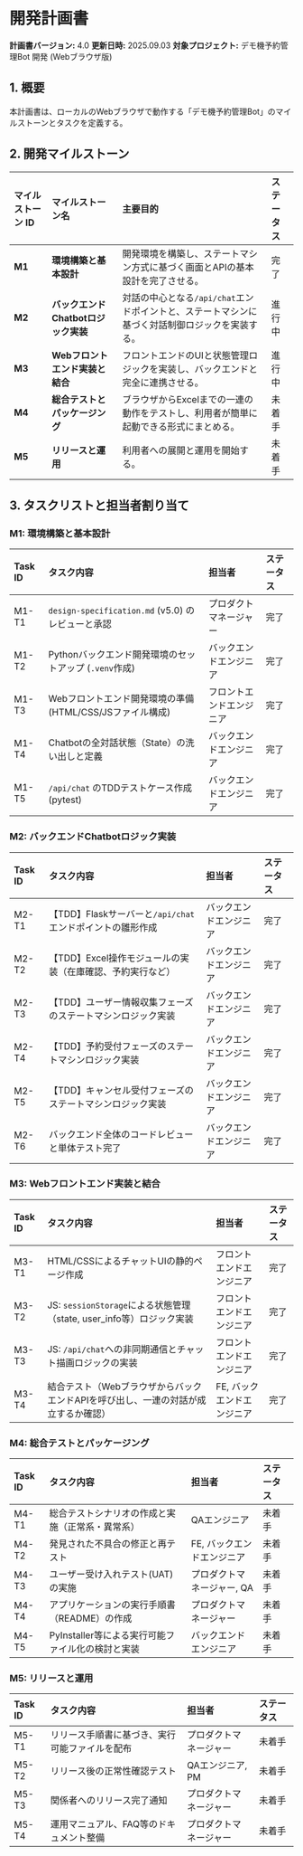 
# 開発計画書

**計画書バージョン:** 4.0
**更新日時:** 2025.09.03
**対象プロジェクト:** デモ機予約管理Bot 開発 (Webブラウザ版)

## 1. 概要
本計画書は、ローカルのWebブラウザで動作する「デモ機予約管理Bot」のマイルストーンとタスクを定義する。

## 2. 開発マイルストーン

| マイルストーン ID | マイルストーン名 | 主要目的 | ステータス |
| :--- | :--- | :--- | :--- |
| **M1** | **環境構築と基本設計** | 開発環境を構築し、ステートマシン方式に基づく画面とAPIの基本設計を完了させる。 | 完了 |
| **M2** | **バックエンドChatbotロジック実装** | 対話の中心となる`/api/chat`エンドポイントと、ステートマシンに基づく対話制御ロジックを実装する。 | 進行中 |
| **M3** | **Webフロントエンド実装と結合** | フロントエンドのUIと状態管理ロジックを実装し、バックエンドと完全に連携させる。 | 進行中 |
| **M4** | **総合テストとパッケージング** | ブラウザからExcelまでの一連の動作をテストし、利用者が簡単に起動できる形式にまとめる。 | 未着手 |
| **M5** | **リリースと運用** | 利用者への展開と運用を開始する。 | 未着手 |

## 3. タスクリストと担当者割り当て

### M1: 環境構築と基本設計

| Task ID | タスク内容 | 担当者 | ステータス |
| :--- | :--- | :--- | :--- |
| M1-T1 | `design-specification.md` (v5.0) のレビューと承認 | プロダクトマネージャー | 完了 |
| M1-T2 | Pythonバックエンド開発環境のセットアップ (`.venv`作成) | バックエンドエンジニア | 完了 |
| M1-T3 | Webフロントエンド開発環境の準備 (HTML/CSS/JSファイル構成) | フロントエンドエンジニア | 完了 |
| M1-T4 | Chatbotの全対話状態（State）の洗い出しと定義 | バックエンドエンジニア | 完了 |
| M1-T5 | `/api/chat` のTDDテストケース作成 (pytest) | バックエンドエンジニア | 完了 |

### M2: バックエンドChatbotロジック実装

| Task ID | タスク内容 | 担当者 | ステータス |
| :--- | :--- | :--- | :--- |
| M2-T1 | 【TDD】Flaskサーバーと`/api/chat`エンドポイントの雛形作成 | バックエンドエンジニア | 完了 |
| M2-T2 | 【TDD】Excel操作モジュールの実装（在庫確認、予約実行など） | バックエンドエンジニア | 完了 |
| M2-T3 | 【TDD】ユーザー情報収集フェーズのステートマシンロジック実装 | バックエンドエンジニア | 完了 |
| M2-T4 | 【TDD】予約受付フェーズのステートマシンロジック実装 | バックエンドエンジニア | 完了 |
| M2-T5 | 【TDD】キャンセル受付フェーズのステートマシンロジック実装 | バックエンドエンジニア | 完了 |
| M2-T6 | バックエンド全体のコードレビューと単体テスト完了 | バックエンドエンジニア | 完了 |

### M3: Webフロントエンド実装と結合

| Task ID | タスク内容 | 担当者 | ステータス |
| :--- | :--- | :--- |:--- |
| M3-T1 | HTML/CSSによるチャットUIの静的ページ作成 | フロントエンドエンジニア | 完了 |
| M3-T2 | JS: `sessionStorage`による状態管理（state, user_info等）ロジック実装 | フロントエンドエンジニア | 完了 |
| M3-T3 | JS: `/api/chat`への非同期通信とチャット描画ロジックの実装 | フロントエンドエンジニア | 完了 |
| M3-T4 | 結合テスト（WebブラウザからバックエンドAPIを呼び出し、一連の対話が成立するか確認） | FE, バックエンドエンジニア | 完了 |

### M4: 総合テストとパッケージング

| Task ID | タスク内容 | 担当者 | ステータス |
| :--- | :--- | :--- | :--- |
| M4-T1 | 総合テストシナリオの作成と実施（正常系・異常系） | QAエンジニア | 未着手 |
| M4-T2 | 発見された不具合の修正と再テスト | FE, バックエンドエンジニア | 未着手 |
| M4-T3 | ユーザー受け入れテスト(UAT)の実施 | プロダクトマネージャー, QA | 未着手 |
| M4-T4 | アプリケーションの実行手順書（README）の作成 | プロダクトマネージャー | 未着手 |
| M4-T5 | PyInstaller等による実行可能ファイル化の検討と実装 | バックエンドエンジニア | 未着手 |

### M5: リリースと運用

| Task ID | タスク内容 | 担当者 | ステータス |
| :--- | :--- | :--- | :--- |
| M5-T1 | リリース手順書に基づき、実行可能ファイルを配布 | プロダクトマネージャー | 未着手 |
| M5-T2 | リリース後の正常性確認テスト | QAエンジニア, PM | 未着手 |
| M5-T3 | 関係者へのリリース完了通知 | プロダクトマネージャー | 未着手 |
| M5-T4 | 運用マニュアル、FAQ等のドキュメント整備 | プロダクトマネージャー | 未着手 |